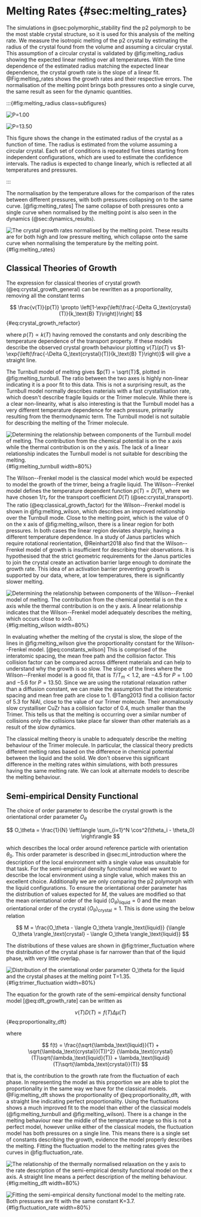 # Melting Rates {#sec:melting_rates}

The simulations in @sec:polymorphic_stability find
the p2 polymorph to be the most stable crystal structure,
so it is used for this analysis of the melting rate.
We measure the isotropic melting of the p2 crystal
by estimating the radius of the crystal
found from the volume and assuming a circular crystal.
This assumption of a circular crystal is validated by @fig:melting_radius
showing the expected linear melting over all temperatures.
With the time dependence of the estimated radius
matching the expected linear dependence,
the crystal growth rate is the slope of a linear fit.
@Fig:melting_rates shows the growth rates and their respective errors.
The normalisation of the melting point
brings both pressures onto a single curve,
the same result as seen for the dynamic quantities.

:::{#fig:melting_radius class=subfigures}

![P=1.00](../Projects/Crystal_Melting/figures/melting_radius_P1.svg)

![P=13.50](../Projects/Crystal_Melting/figures/melting_radius_P13.svg)

This figure shows the change in the estimated radius of the crystal as a
function of time. The radius is estimated from the volume assuming a circular crystal.
Each set of conditions is repeated five times starting from independent
configurations, which are used to estimate the confidence intervals.
The radius is expected to change linearly,
which is reflected at all temperatures and pressures.

:::

The normalisation by the temperature allows
for the comparison of the rates between different pressures,
with both pressures collapsing on to the same curve. [@fig:melting_rates]
The same collapse of both pressures onto a single curve
when normalised by the melting point
is also seen in the dynamics (@sec:dynamics_results).

![The crystal growth rates normalised by the melting point.
These results are for both high and low pressure melting,
which collapse onto the same curve when normalising the temperature by
the melting point.
](../Projects/Crystal_Melting/figures/melting_rates_err.svg){#fig:melting_rates}

## Classical Theories of Growth

The expression for classical theories of crystal growth (@eq:crystal_growth_general)
can be rewritten as a proportionality, removing all the constant terms

$$ \frac{v(T)}{p(T)} \propto \left[1-\exp{\left(\frac{-\Delta G_\text{crystal}(T)}{k_\text{B} T}\right)}\right] $$ {#eq:crystal_growth_refactor}

where $p(T) \propto k(T)$ having removed the constants
and only describing the temperature dependence of the transport property.
If these models describe the observed crystal growth behaviour
plotting $v(T)/p(T)$ vs $1-\exp{\left(\frac{-\Delta G_\text{crystal}(T)}{k_\text{B} T}\right)}$
will give a straight line.

The Turnbull model of melting gives $p(T) = \sqrt{T}$,
plotted in @fig:melting_turnbull.
The ratio between the two axes is highly non-linear
indicating it is a poor fit to this data.
This is not a surprising result,
as the Turnbull model normally describes materials
with a fast crystallisation rate,
which doesn't describe fragile liquids or the Trimer molecule.
While there is a clear non-linearity,
what is also interesting is that the Turnbull model
has a very different temperature dependence for each pressure,
primarily resulting from the thermodynamic term.
The Turnbull model is not suitable
for describing the melting of the Trimer molecule.

![Determining the relationship between components of the Turnbull model
of melting. The contribution from the chemical potential is on the x axis
while the thermal contribution is on the y axis.
The lack of a linear relationship indicates
the Turnbull model is not suitable for describing the melting.
](../Projects/Crystal_Melting/figures/melting_turnbull.svg){#fig:melting_turnbull width=80%}

The Wilson--Frenkel model is the classical model
which would be expected to model the growth of the trimer,
being a fragile liquid.
The Wilson--Frenkel model defines the temperature dependent function $p(T) = D(T)$,
where we have chosen $1/\tau_r$ for the transport coefficient $D(T)$
(@sec:crystal_transport).
The ratio (@eq:classical_growth_factor) for the Wilson--Frenkel model is shown in @fig:melting_wilson,
which describes an improved relationship over the Turnbull mode.
Close to the melting point,
which is the value of 0 on the x axis of @fig:melting_wilson,
there is a linear region for both pressures.
In both cases the linear region deviates sharply,
having a different temperature dependence.
In a study of Janus particles which require rotational reorientation,
@Reinhart2018 also find that the Wilson--Frenkel model of growth
is insufficient for describing their observations.
It is hypothesised that the strict geometric requirements
for the Janus particles to join the crystal
create an activation barrier large enough to dominate the growth rate.
This idea of an activation barrier preventing growth
is supported by our data, where,
at low temperatures,
there is significantly slower melting.

![Determining the relationship between components of
the Wilson--Frenkel model of melting.
The contribution from the chemical potential is on the x axis
while the thermal contribution is on the y axis.
A linear relationship indicates that the Wilson--Frenkel model
adequately describes the melting,
which occurs close to $x=0$.
](../Projects/Crystal_Melting/figures/melting_wilson.svg){#fig:melting_wilson width=80%}

In evaluating whether the melting of the crystal is slow,
the slope of the lines in @fig:melting_wilson
give the proportionality constant for the Wilson--Frenkel model. [@eq:constants_wilson]
This is comprised of the interatomic spacing,
the mean free path and the collision factor.
This collision factor can be compared across different materials
and can help to understand why the growth is so slow.
The slope of the lines where the Wilson--Frenkel model
is a good fit, that is $T/T_m < 1.2$,
are $-4.5$ for $P=1.00$ and $-5.6$ for $P=13.50$.
Since we are using the rotational relaxation rather than a diffusion constant,
we can make the assumption that
the interatomic spacing and mean free path are close to 1.
@Tang2013 find a collision factor of $5.3$ for NiAl,
close to the value of our Trimer molecule.
Their anomalously slow crystalliser CuZr has a collision factor of $0.4$,
much smaller than the Trimer.
This tells us that the melting is occurring over a similar number of collisions
only the collisions take place far slower than other materials
as a result of the slow dynamics.

The classical melting theory is unable to
adequately describe the melting behaviour
of the Trimer molecule.
In particular,
the classical theory predicts different melting rates
based on the difference in chemical potential
between the liquid and the solid.
We don't observe this significant difference in the melting rates
within simulations,
with both pressures having the same melting rate.
We can look at alternate models to describe
the melting behaviour.

## Semi-empirical Density Functional

The choice of order parameter to describe the crystal growth
is the orientational order parameter $O_\theta$

$$ O_\theta = \frac{1}{N} \left\langle \sum_{i=1}^N \cos^2(\theta_i - \theta_0) \right\rangle $$

which describes the local order around reference particle
with orientation $\theta_0$.
This order parameter is described in @sec:ml_introduction
where the description of the local environment with a single value
was unsuitable for that task.
For the semi-empirical density functional model
we want to describe the local environment using a single value,
which makes this an excellent choice.
Additionally we are only comparing the p2 polymorph
with the liquid configurations.
To ensure the orientational order parameter
has the distribution of values expected for $M$,
the values are modified so that
the mean orientational order of the liquid
$\langle O_\theta \rangle_\text{liquid} = 0$
and the mean orientational order of the crystal
$\langle O_\theta \rangle_\text{crystal} = 1$.
This is done using the below relation

$$ M = \frac{O_\theta - \langle O_\theta \rangle_\text{liquid}}
{\langle O_\theta \rangle_\text{crystal} - \langle O_\theta \rangle_\text{liquid}} $$

The distributions of these values are shown in @fig:trimer_fluctuation
where the distribution of the crystal phase
is far narrower than that of the liquid phase,
with very little overlap.

![Distribution of the orientational order parameter $O_\theta$
for the liquid and the crystal phases at the melting point $T=1.35$.
](../Projects/Crystal_Melting/figures/fluctuation_normalised.svg){#fig:trimer_fluctuation width=80%}

The equation for the growth rate of
the semi-empirical density functional model [@eq:dft_growth_rate]
can be written as

$$ v(T) D(T) \propto f(T) \Delta \mu(T) $$ {#eq:proportionality_dft}

where

$$ f(t) = \frac{(\sqrt{\lambda_\text{liquid}}(T) +
\sqrt{\lambda_\text{crystal}}(T))^2}
{\lambda_\text{crystal}(T)\sqrt{\lambda_\text{liquid}(T)} +
\lambda_\text{liquid}(T)\sqrt{\lambda_\text{crystal}}(T)} $$

that is, the contribution to the growth rate
from the fluctuation of each phase.
In representing the model as this proportion
we are able to plot the proportionality
in the same way we have for the classical models.
@Fig:melting_dft shows the proportionality of @eq:proportionality_dft,
with a straight line indicating perfect proportionality.
Using the fluctuations shows a much improved
fit to the model than either of the classical models (@fig:melting_turnbull and
@fig:melting_wilson).
There is a change in the melting behaviour
near the middle of the temperature range
so this is not a perfect model,
however unlike either of the classical models,
the fluctuation model has both pressures on a single line.
This means there is a single set of constants describing the growth,
evidence the model properly describes the melting.
Fitting the fluctuation model to the melting rates
gives the curves in @fig:fluctuation_rate.

![The relationship of the thermally normalised relaxation on the y axis
to the rate description of the semi-empirical density functional model
on the x axis.
A straight line means a perfect description of the melting behaviour.
](../Projects/Crystal_Melting/figures/melting_dft.svg){#fig:melting_dft width=80%}

![Fitting the semi-empirical density functional model
to the melting rate.
Both pressures are fit with the same constant $K=3.7$.
](../Projects/Crystal_Melting/figures/fluctuation_rate_fit.svg){#fig:fluctuation_rate width=80%}
